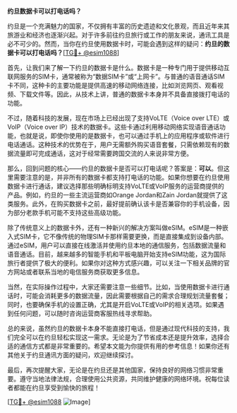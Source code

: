 **约旦数据卡可以打电话吗？**

约旦是一个充满魅力的国家，不仅拥有丰富的历史遗迹和文化景观，而且近年来其旅游业和经济也逐渐兴起。对于许多前往约旦旅行或工作的朋友来说，通讯工具是必不可少的。然而，当你在约旦使用数据卡时，可能会遇到这样的疑问：**约旦的数据卡可以打电话吗？**[[TG💪+ @esim1088](https://t.me/s/esim1088)]

首先，让我们来了解一下约旦的数据卡是什么。数据卡是一种专门用于提供移动互联网服务的SIM卡，通常被称为“数据SIM卡”或“上网卡”。与普通的语音通话SIM卡不同，这种卡的主要功能是提供高速的移动网络连接，比如浏览网页、观看视频、下载文件等。因此，从技术上讲，普通的数据卡本身并不具备直接拨打电话的功能。

不过，随着科技的发展，现在市场上已经出现了支持VoLTE（Voice over LTE）或VoIP（Voice over IP）技术的数据卡。这些卡通过利用移动网络实现语音通话功能，也就是说，即使你使用的是数据卡，也可以通过手机上的应用程序或软件进行电话通话。这种技术的优势在于，用户无需额外购买语音套餐，只需依赖现有的数据流量即可完成通话，这对于经常需要跨国交流的人来说非常方便。

那么，回到问题的核心——约旦的数据卡是否可以打电话呢？答案是：**可以**。但这里需要注意的是，并非所有的数据卡都支持打电话的功能。如果你想要在约旦使用数据卡进行通话，建议选择那些明确标明支持VoLTE或VoIP服务的运营商提供的产品。例如，约旦的一些主流运营商如Orange Jordan和Zain Jordan就提供了这类服务。此外，在购买数据卡之前，最好提前确认该卡是否兼容你的手机设备，因为部分老款手机可能不支持这些高级功能。

除了传统意义上的数据卡外，还有一种新兴的解决方案叫做eSIM。eSIM是一种嵌入式SIM卡，它不像传统的物理SIM卡那样需要更换，而是直接集成到设备内部。通过eSIM，用户可以直接在线激活并使用约旦本地的通信服务，包括数据流量和语音通话。目前，越来越多的智能手机和平板电脑开始支持eSIM功能，这为国际旅行者提供了极大的便利。如果你对这种方式感兴趣，可以关注一下相关品牌的官方网站或者联系当地的电信服务商获取更多信息。

当然，在实际操作过程中，大家还需要注意一些细节。比如，当使用数据卡进行通话时，可能会消耗更多的数据流量，因此需要根据自己的需求合理规划流量套餐；同时，也要确保手机的设置正确，尤其是开启VoLTE或VoIP的相关选项。如果遇到任何问题，可以随时咨询运营商客服热线寻求帮助。

总的来说，虽然约旦的数据卡本身不能直接打电话，但是通过现代科技的支持，我们完全可以在约旦轻松实现这一需求。无论是为了节省成本还是提升效率，选择合适的通信方式都是非常重要的。希望本文能为你提供有用的参考信息！如果你还有其他关于约旦通讯方面的疑问，欢迎继续探讨。

最后，再次提醒大家，无论是在约旦还是其他国家，保持良好的网络习惯非常重要。遵守当地法律法规，合理使用公共资源，共同维护健康的网络环境。祝每位读者都能在约旦享受到愉快的旅程！

[[TG💪+ @esim1088](https://t.me/s/esim1088) ![Image](https://i.postimg.cc/4NQfJmqS/Snipaste-2025-05-13-00-14-12.png)]